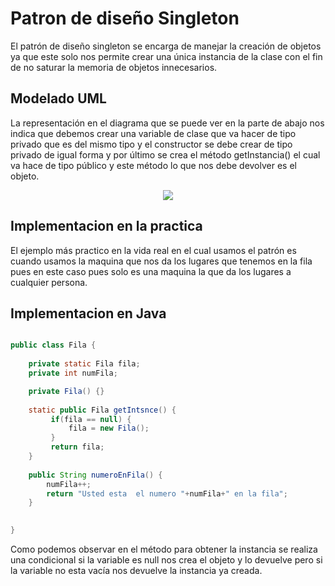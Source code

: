 # Patron de diseño Singleton
El patrón de diseño singleton se encarga de manejar la creación de objetos ya que este solo nos permite crear una única instancia de la clase con el fin de no saturar la memoria de objetos innecesarios. 
## Modelado UML
La representación en el diagrama que se puede ver en la parte de abajo nos indica que debemos crear una variable de clase que va hacer de tipo privado que es del mismo tipo y el constructor se debe crear de tipo privado de igual forma y por último se crea el método getInstancia() el cual va hace de tipo público y este método lo que nos debe devolver es el objeto.

<p align="center">
  <img  src="https://upload.wikimedia.org/wikipedia/commons/thumb/f/fb/Singleton_UML_class_diagram.svg/250px-Singleton_UML_class_diagram.svg.png">
</p>

## Implementacion en la practica
El ejemplo más practico en la vida real en el cual usamos el patrón es cuando usamos la maquina que nos da los lugares que tenemos en la fila pues en este caso pues solo es una maquina la que da los lugares a cualquier persona.

## Implementacion en Java
```java

public class Fila {
	
	private static Fila fila;
	private int numFila;

	private Fila() {}
	
	static public Fila getIntsnce() {
		 if(fila == null) {
			 fila = new Fila();
		 }
		 return fila;
	}
	
	public String numeroEnFila() {
		numFila++;
		return "Usted esta  el numero "+numFila+" en la fila";
	}
	

}


```
Como podemos observar en el método para obtener la instancia se realiza una condicional si la variable es null nos crea el objeto y lo devuelve pero si la variable no esta vacía nos devuelve la instancia ya creada.